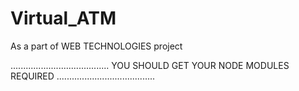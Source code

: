 # Virtual_ATM
As a part of WEB TECHNOLOGIES project

.......................................
YOU SHOULD GET YOUR NODE MODULES REQUIRED
.......................................
